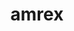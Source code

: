 ---
title: "amrex"
layout: cache
categories: [package, v0.19]
meta: {"versions": ["22.11"], "compilers": ["gcc@=11.1.0", "oneapi@=2022.1.0"], "oss": ["ubuntu20.04"], "platforms": ["linux"], "targets": ["x86_64"], "stacks": ["e4s", "e4s-oneapi"], "num_specs": 4, "num_specs_by_stack": {"e4s": 3, "e4s-oneapi": 1}}
spec_details: [{"hash": "nau2yj3smat3tkfamhvwizpsprtauk3x", "compiler": "gcc@=11.1.0", "versions": ["22.11"], "os": "ubuntu20.04", "platform": "linux", "target": "x86_64", "variants": ["~amrdata", "build_system=cmake", "build_type=RelWithDebInfo", "~cuda", "dimensions=3", "~eb", "~fortran", "~hdf5", "~hypre", "~ipo", "+linear_solvers", "+mpi", "~openmp", "~particles", "~petsc", "~pic", "~plotfile_tools", "precision=double", "~rocm", "~shared", "~sundials", "~sycl", "~tiny_profile"], "stacks": ["e4s"], "size": "-", "tarball": "https://binaries.spack.io/releases/v0.19/build_cache/linux-ubuntu20.04-x86_64/gcc-11.1.0/amrex-22.11/linux-ubuntu20.04-x86_64-gcc-11.1.0-amrex-22.11-nau2yj3smat3tkfamhvwizpsprtauk3x.spack"}, {"hash": "2iyrnymayw3hg7dacxlxuyzlu2nnbakg", "compiler": "gcc@=11.1.0", "versions": ["22.11"], "os": "ubuntu20.04", "platform": "linux", "target": "x86_64", "variants": ["amdgpu_target=gfx90a", "~amrdata", "build_system=cmake", "build_type=RelWithDebInfo", "~cuda", "dimensions=3", "~eb", "~fortran", "~hdf5", "~hypre", "~ipo", "+linear_solvers", "+mpi", "~openmp", "~particles", "~petsc", "~pic", "~plotfile_tools", "precision=double", "+rocm", "~shared", "~sundials", "~sycl", "~tiny_profile"], "stacks": ["e4s"], "size": "-", "tarball": "https://binaries.spack.io/releases/v0.19/build_cache/linux-ubuntu20.04-x86_64/gcc-11.1.0/amrex-22.11/linux-ubuntu20.04-x86_64-gcc-11.1.0-amrex-22.11-2iyrnymayw3hg7dacxlxuyzlu2nnbakg.spack"}, {"hash": "pjxwphillj5hycwg3m24m7ll5nfbkjwz", "compiler": "gcc@=11.1.0", "versions": ["22.11"], "os": "ubuntu20.04", "platform": "linux", "target": "x86_64", "variants": ["~amrdata", "build_system=cmake", "build_type=RelWithDebInfo", "+cuda", "cuda_arch=80", "dimensions=3", "~eb", "~fortran", "~hdf5", "~hypre", "~ipo", "+linear_solvers", "+mpi", "~openmp", "~particles", "~petsc", "~pic", "~plotfile_tools", "precision=double", "~rocm", "~shared", "~sundials", "~sycl", "~tiny_profile"], "stacks": ["e4s"], "size": "-", "tarball": "https://binaries.spack.io/releases/v0.19/build_cache/linux-ubuntu20.04-x86_64/gcc-11.1.0/amrex-22.11/linux-ubuntu20.04-x86_64-gcc-11.1.0-amrex-22.11-pjxwphillj5hycwg3m24m7ll5nfbkjwz.spack"}, {"hash": "izdmxn2klzjfnqrsq43prm7yfgj3e7sb", "compiler": "oneapi@=2022.1.0", "versions": ["22.11"], "os": "ubuntu20.04", "platform": "linux", "target": "x86_64", "variants": ["~amrdata", "build_system=cmake", "build_type=RelWithDebInfo", "~cuda", "dimensions=3", "~eb", "~fortran", "~hdf5", "~hypre", "~ipo", "+linear_solvers", "+mpi", "~openmp", "~particles", "~petsc", "~pic", "~plotfile_tools", "precision=double", "~rocm", "~shared", "~sundials", "+sycl", "~tiny_profile"], "stacks": ["e4s-oneapi"], "size": "-", "tarball": "https://binaries.spack.io/releases/v0.19/build_cache/linux-ubuntu20.04-x86_64/oneapi-2022.1.0/amrex-22.11/linux-ubuntu20.04-x86_64-oneapi-2022.1.0-amrex-22.11-izdmxn2klzjfnqrsq43prm7yfgj3e7sb.spack"}]
---